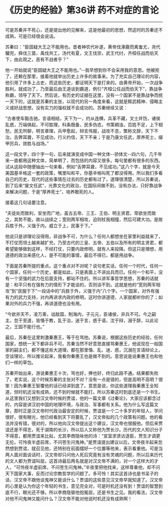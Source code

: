 # 《历史的经验》第36讲 药不对症的言论

------

可是苏秦并不死心，还是提出他的见解来，这是他最初的思想，然这时的苏秦还不成熟，可是已经很会说话。

苏秦曰：“臣固疑大王之不能用也。昔者神农代补遂，黄帝伐涿鹿而禽蚩尤，尧代驩兜，舜伐三苗，禹伐共工，汤代有夏，文王伐崇，武王代纣，齐桓任战而伯天下，由此观之，恶有不战者乎？”

他一开始就说“臣固疑大王之不能用也。”--我早想到你不会采用我的意思。他被拒了，还赖在那里，接着他就举出历史上许多的故事来。为了充实自己理论的内容，他引用了许多上占史，而这些历史，都证明天下是打来的。由黄帝开始，一次战争胜利，就成功了，乃至最后由王道谈到霸道，例引“齐桓公任战而伯天下”，靠战争称霸，领导了天下。然后说，有历史的证据在这里，没有一个国家不是靠战争而统一天下的，这就是苏秦的主张，以现代的另一角度来看，这就是黩武精神、侵略主义或好战思想，没有实力的强权就不会成功的。苏秦继续又说：

“古者使车毅击驰，言语相结，天下为一，约从连横，兵革不藏，文士并饬，诸侯乱惑，万端俱起，不可胜理，科条既备，民多伪态，书策稠浊，百姓不足，上下相愁，民无所聊，明言章理，兵甲愈起，辩言伟服，战攻不息，繁称文辞，天下不治，舌弊耳聋，不见成功，行义约信，天下不亲；于是乃康文任武，厚养死士，缀甲厉兵，效胜与战场。”

这一段文字，四个字一句，后来就演变成中国一种文体--骄体文--四六句，几千年来一直都用这种文体，简单明了，而包括的内容又很多。每句里都有很多的东西。试从这段中随便抽出一句来看，例如“舌弊耳聋，不见成功。”这八个字，就是今天美国基辛格这一套的政策，嘴里叫和平，你基辛格叫死了都没得用。所以我们多看自己的历史，现代的这些事情在过去的历史都有过了，道理很清楚，所以苏秦说，到了后来“废文任武”，光靠文化的政治，在国际间做不到，没有办法，只好靠战争来解决问题，于是“厚养死士”，培养敢死的人。

接着这几句话要注意。

“夫徒处而致利，安坐而广地，虽古五帝、三王、王伯、明主贤君，常欲坐而致之，其势不能，故以战续之；宽则两军相攻，迫则杖我相撞，然后可建大功。是故兵胜于外，义强于内，威立于上，民事于下。”

他说只是讲理论没得用，非战争不可，为什么？任何人都想坐在家里利益就来了，不打仗而领土越来越扩充，乃至古代的三皇、五帝、五伯以及所有的明主贤君，都希望能够做到这样，不经打仗，只要内政修明，就有人来投降。但这只是理想，用道德的政治来感化人，是不可能的事情，最后不得已，都是用战争。

下面是苏秦所提的重点。这个重点对不对呢？说句老实话，任何一个时代，任何一个国家，任何一个历史，都是如此，只是表面上不讲出兵而已。任何一个和平，没有一个坚强的武力在后面支持，都站不住的。所以讲军事哲学思想，苏秦的话就是：和平只有在强有力的情形下才能谈的，否则谈不到。这就是他的“宽则两军相攻”到“民服于下”一段话中的“兵胜于外，义强于内”八个字。一个国家，对外有强有力的武力支持，对内再讲求内政的修明，这时你讲道德，人家就都听你的了；如果对外的兵力不强，再讲道德也没有用。

“今欲并天不，凌万乘，诎敌国，制海内，子元元，臣诸侯，非兵不可。今之嗣主，忽于至道，皆惛于教，乱于治，迷于言，惑于语，沈于辩，溺于辞，以此论之，王固不能行也。”

最后，苏秦在这里刺激秦惠王，等于在骂他。苏秦说，根据这些历史的经验，任何国家，想统一天下都非兵不可。苏秦当然不好意思直接骂秦惠王，他说现在一般国家的嗣主们，都不懂这些大道理，都在那里惛、乱、迷、惑，沉溺在言语辩论上，空谈理论，所以推论起来，我看你秦惠王也是做不到的。意思说是说秦惠王也和他们一样的草包。

苏秦开始出来，游说秦惠王十次，骂也好，捧也好，终归此路不通。结果都失败了，老实说，这个时候苏秦的主张对不对？没有一点是错的，但是高明不高明？很笨！因为秦惠王智覆他的话已经讲到底了。意思是说，你这些道理我秦惠王全知道，但时机还没有成熟，还不到时候就不能打。所以苏秦这时到底还是一个书生。从这里我们又想到汉文帝时候的贾谊，他的一篇文章《过秦论》，大家应该都念过的，内容是讲汉初中国的地理环境，与政治、军事都有关系。他为什么写这篇文章，那时正是汉文帝时代政治最安定的时候，贾谊是一个二十多岁的年轻人，学问很好，很有眼光，他已经看到天下将要乱了，汉文帝拟的几个政策有问题。他的看法并没有错，很对的，所以他向汉文帝提出这个建议，汉文帝也很服他。但后来贾谊还是不得志，死于湖南的长沙，所以后人又称他为贾长沙。历代的文人知识分子不得意，都用贾谊来比拟，尤其李商隐咏他的诗：“宣室求贤访逐臣，贾生才调更无伦。可怜夜半虚前席，不问苍生问鬼神。”是贾谊提出建议以后，文帝夜半起来忽然想到贾谊，就召见他，还特别在前面摆好一个位置等他来，表示看重他。可是当两人面对面谈话时，汉文帝却只问他人死后究竟有没有灵魂的问题，所以后来历代的文人都为贾谊叫屈，这首诗最后两名就是对汉文帝不满的，对一个这样大的才人，“可怜夜半虚前席，不问苍生问鬼神。”半夜里把他找来，这样尊重他，却不问天下国家大事，反而讨论宗教哲学的问题了。多可怜！其实这首诗也是书呆子的话，汉文帝不跟他谈鬼神又能谈什么？贾谊的这些意见汉文帝早就知道了。汉文帝的心里是认为你这个年轻的书生，意见完全对，可是时机还没有到！贾谊的智慧到底不行，眼光还不够。所以李商隐替他抱冤屈，还是书生之见。我的看法，汉文帝对他不问鬼神又能问什么？汉文帝不能对他说时机还没有成熟啊！